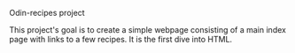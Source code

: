 Odin-recipes project

This project's goal is to create a simple webpage consisting of a main index page with links to a few recipes. It is the first dive into HTML.